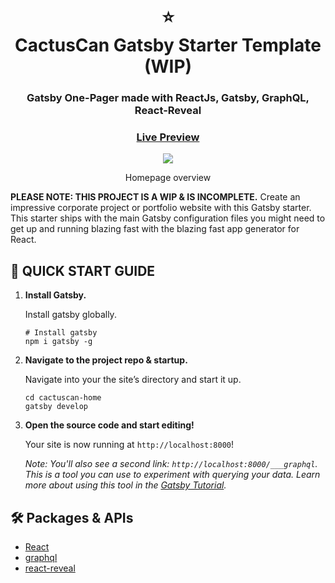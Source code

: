 <div align="center">
  <h1>⭐<br>CactusCan Gatsby Starter Template (WIP)</h1>
  <h3>Gatsby One-Pager made with ReactJs, Gatsby, GraphQL, React-Reveal</h3>
  <h3><a href="https://matthewjigalin-react-portfolio.netlify.app/" target="_blank">Live Preview</a></h3>
</div>

<div align="center"><img src="https://user-images.githubusercontent.com/29565530/145673271-2de7586e-f759-423e-bf5f-36f8e2d6afe7.gif" /></div>
<div align="center">
  <p>Homepage overview</p>
</div>

**PLEASE NOTE: THIS PROJECT IS A WIP & IS INCOMPLETE.**
Create an impressive corporate project or portfolio website with this Gatsby starter. This starter ships with the main Gatsby configuration files you might need to get up and running blazing fast with the blazing fast app generator for React.



## 🚀 QUICK START GUIDE

1.  **Install Gatsby.**

    Install gatsby globally.

    ```shell
    # Install gatsby
    npm i gatsby -g
    ```

1.  **Navigate to the project repo & startup.**

    Navigate into your the site’s directory and start it up.

    ```shell
    cd cactuscan-home
    gatsby develop
    ```

1.  **Open the source code and start editing!**

    Your site is now running at `http://localhost:8000`!

    _Note: You'll also see a second link: _`http://localhost:8000/___graphql`_. This is a tool you can use to experiment with querying your data. Learn more about using this tool in the [Gatsby Tutorial](https://www.gatsbyjs.com/docs/tutorial/part-4/#use-graphiql-to-explore-the-data-layer-and-write-graphql-queries)._

## 🛠️ Packages & APIs

- [React](https://reactjs.org/)
- [graphql](https://graphql.org/) 
- [react-reveal](https://github.com/rnosov/react-reveal)

